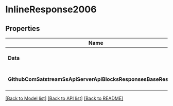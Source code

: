 # InlineResponse2006

## Properties
Name | Type | Description | Notes
------------ | ------------- | ------------- | -------------
**Data** | [***GithubComSatstreamSsUtilsRpcBlock**](github_com_satstream_ss-utils_rpc.Block.md) |  | [optional] [default to null]
**GithubComSatstreamSsApiServerApiBlocksResponsesBaseResponse** | [***GithubComSatstreamSsApiServerApiBlocksResponsesBaseResponse**](github_com_satstream_ss-api_server_api_blocks_responses.BaseResponse.md) |  | [optional] [default to null]

[[Back to Model list]](../README.md#documentation-for-models) [[Back to API list]](../README.md#documentation-for-api-endpoints) [[Back to README]](../README.md)


